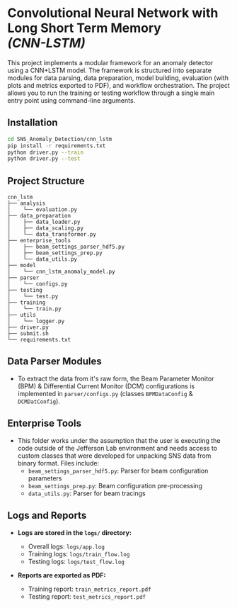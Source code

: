 # Convolutional Neural Network with Long Short Term Memory<br>*(CNN-LSTM)*

This project implements a modular framework for an anomaly detector using a CNN+LSTM model. The framework is structured into separate modules for data parsing, data preparation, model building, evaluation (with plots and metrics exported to PDF), and workflow orchestration. The project allows you to run the training or testing workflow through a single main entry point using command-line arguments.

## Installation

   ```bash
   cd SNS_Anomaly_Detection/cnn_lstm
   pip install -r requirements.txt
   python driver.py --train
   python driver.py --test
   ```

## Project Structure

```
cnn_lstm
├── analysis
│    └── evaluation.py
├── data_preparation
│    ├── data_loader.py
│    ├── data_scaling.py
│    └── data_transformer.py
├── enterprise_tools
│    ├── beam_settings_parser_hdf5.py
│    ├── beam_settings_prep.py
│    └── data_utils.py
├── model
│    └── cnn_lstm_anomaly_model.py
├── parser
│    └── configs.py
├── testing
│    └── test.py
├── training
│    └── train.py
├── utils
│    └── logger.py
├── driver.py
├── submit.sh
└── requirements.txt
```

## Data Parser Modules

- To extract the data from it's raw form, the Beam Parameter Monitor (BPM) & Differential Current Monitor (DCM) configurations is implemented in `parser/configs.py` (classes  `BPMDataConfig` & `DCMDatConfig`).

## Enterprise Tools

- This folder works under the assumption that the user is executing the code outside of the Jefferson Lab environment and needs access to custom classes that were developed for unpacking SNS data from binary format. Files include:
  - `beam_settings_parser_hdf5.py`: Parser for beam configuration parameters
  - `beam_settings_prep.py`: Beam configuration pre-processing
  - `data_utils.py`: Parser for beam tracings 

## Logs and Reports 

- **Logs are stored in the `logs/` directory:**
  - Overall logs: `logs/app.log`
  - Training logs: `logs/train_flow.log`
  - Testing logs: `logs/test_flow.log`

- **Reports are exported as PDF:**
  - Training report: `train_metrics_report.pdf`
  - Testing report: `test_metrics_report.pdf`

